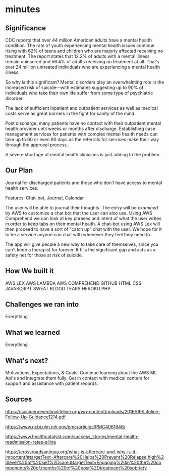 # minutes

## Significance

CDC reports that over 44 million American adults have a mental health condition. The rate of youth experiencing mental health issues continue rising with 62% of teens and children who are majorly affected receiving no treatment.
The report states that 12.2% of adults with a mental illness remain uninsured and 56.4% of adults receiving no treatment at all. That’s over 24 million untreated individuals who are experiencing a mental health illness.

So why is this significant? Mental disorders play an overwhelming role in the increased risk of suicide—with estimates suggesting up to 90% of individuals who take their own life suffer from some type of psychiatric disorder.

The lack of sufficient inpatient and outpatient services as well as medical costs serve as great barriers in the fight for sanity of the mind.

Post discharge, many patients have no contact with their outpatient mental health provider until weeks or months after discharge. Establishing case management services for patients with complex mental health needs can take up to 60 or even 90 days as the referrals for services make their way through the approval process.

A severe shortage of mental health clinicians is just adding to the problem.

## Our Plan

Journal for discharged patients and those who don’t have access to mental health services.

Features: Chat-bot, Journal, Calendar

The user will be able to journal their thoughts. The entry will be *examined* by AWS to customize a chat bot that the user can also use. Using AWS Comprehend we can look at key phrases and intent of what the user writes in order to keep tabs on their mental health. A chat-bot using AWS Lex will then proceed to have a sort of "catch up" chat with the user. We hope for it to be a service anyone can chat with whenever they feel they need to.

The app will give people a new way to take care of themselves, since you can't keep a therapist for forever. It fills the significant gap and acts as a safety net for those at risk of suicide.

## How We built it

AWS LEX
AWS LAMBDA
AWS COMPREHEND
GITHUB
HTML
CSS
JAVASCRIPT
SWEAT
BLOOD
TEARS
HEROKU
PHP

## Challenges we ran into

Everything

## What we learned

Everything

## What's next?

Motivations, Expectations, & Goals:
Continue learning about the AWS ML Api's and integrate them fully.
Get in contact with medical centers for support and assistance with patient records.

## Sources
https://suicidepreventionlifeline.org/wp-content/uploads/2016/09/Lifeline-Follow-Up-Guidance1214.pdf

https://www.ncbi.nlm.nih.gov/pmc/articles/PMC4061646/

https://www.healthcatalyst.com/success_stories/mental-health-readmission-rates-allina

https://crossroadsantigua.org/what-is-aftercare-and-why-is-it-important/#targetText=Aftercare%20Helps%20Prevent%20Relapse,high%20level%20of%20self%2Dcare.&targetText=Engaging%20in%20the%20components%20of,months%20of%20post%2Dtreatment%20sobriety.

